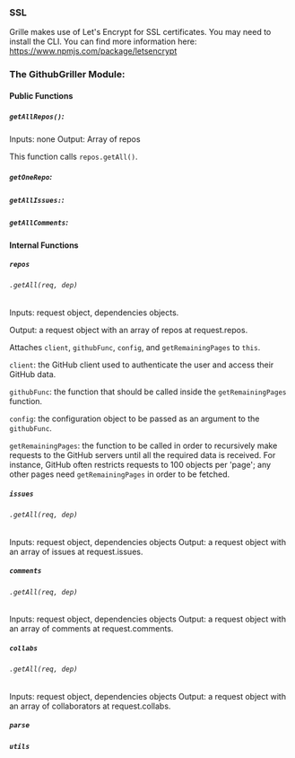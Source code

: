 ### SSL
Grille makes use of Let's Encrypt for SSL certificates.  You may need to install the CLI.  You can find more information here:
https://www.npmjs.com/package/letsencrypt


### The GithubGriller Module:

#### Public Functions

##### `getAllRepos()`:
Inputs: none
Output: Array of repos

This function calls `repos.getAll()`.

##### `getOneRepo`:

##### `getAllIssues:`:

##### `getAllComments`:


#### Internal Functions

##### `repos`
###### `.getAll(req, dep)`
Inputs: request object, dependencies objects.

Output: a request object with an array of repos at request.repos.

Attaches `client`, `githubFunc`, `config`, and `getRemainingPages` to `this`.  

`client`: the GitHub client used to authenticate the user and access their GitHub data.  

`githubFunc`: the function that should be called inside the `getRemainingPages` function.

`config`: the configuration object to be passed as an argument to the `githubFunc`.

`getRemainingPages`: the function to be called in order to recursively make requests to the GitHub servers until all the required data is received.  For instance, GitHub often restricts requests to 100 objects per 'page'; any other pages need `getRemainingPages` in order to be fetched.


##### `issues`
###### `.getAll(req, dep)`
Inputs: request object, dependencies objects
Output: a request object with an array of issues at request.issues.

##### `comments`
###### `.getAll(req, dep)`
Inputs: request object, dependencies objects
Output: a request object with an array of comments at request.comments.

##### `collabs`
###### `.getAll(req, dep)`
Inputs: request object, dependencies objects
Output: a request object with an array of collaborators at request.collabs.

##### `parse`

##### `utils`

